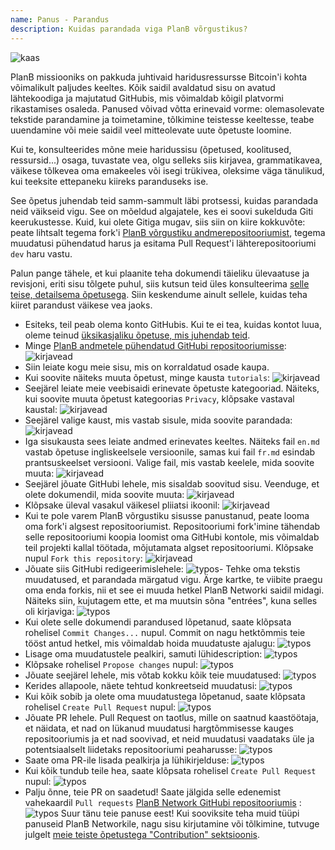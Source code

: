 ```yaml
---
name: Panus - Parandus
description: Kuidas parandada viga PlanB võrgustikus?
---
```

![kaas](assets/cover.webp)

PlanB missiooniks on pakkuda juhtivaid haridusressursse Bitcoin'i kohta võimalikult paljudes keeltes. Kõik saidil avaldatud sisu on avatud lähtekoodiga ja majutatud GitHubis, mis võimaldab kõigil platvormi rikastamises osaleda. Panused võivad võtta erinevaid vorme: olemasolevate tekstide parandamine ja toimetamine, tõlkimine teistesse keeltesse, teabe uuendamine või meie saidil veel mitteolevate uute õpetuste loomine.

Kui te, konsulteerides mõne meie haridussisu (õpetused, koolitused, ressursid...) osaga, tuvastate vea, olgu selleks siis kirjavea, grammatikavea, väikese tõlkevea oma emakeeles või isegi trükivea, oleksime väga tänulikud, kui teeksite ettepaneku kiireks paranduseks ise.

See õpetus juhendab teid samm-sammult läbi protsessi, kuidas parandada neid väikseid vigu. See on mõeldud algajatele, kes ei soovi sukelduda Giti keerukustesse. Kuid, kui olete Gitiga mugav, siis siin on kiire kokkuvõte: peate lihtsalt tegema fork'i [PlanB võrgustiku andmerepositooriumist](https://github.com/PlanB-Network/bitcoin-educational-content), tegema muudatusi pühendatud harus ja esitama Pull Request'i lähterepositooriumi `dev` haru vastu.

Palun pange tähele, et kui plaanite teha dokumendi täieliku ülevaatuse ja revisjoni, eriti sisu tõlgete puhul, siis kutsun teid üles konsulteerima [selle teise, detailsema õpetusega](https://planb.network/tutorials/others/content-review-tutorial). Siin keskendume ainult sellele, kuidas teha kiiret parandust väikese vea jaoks.

- Esiteks, teil peab olema konto GitHubis. Kui te ei tea, kuidas kontot luua, oleme teinud [üksikasjaliku õpetuse, mis juhendab teid](https://planb.network/tutorials/others/create-github-account).
- Minge [PlanB andmetele pühendatud GitHubi repositooriumisse](https://github.com/PlanB-Network/bitcoin-educational-content):
![kirjavead](assets/01.webp)
- Siin leiate kogu meie sisu, mis on korraldatud osade kaupa.
- Kui soovite näiteks muuta õpetust, minge kausta `tutorials`:
![kirjavead](assets/02.webp)
- Seejärel leiate meie veebisaidi erinevate õpetuste kategooriad. Näiteks, kui soovite muuta õpetust kategoorias `Privacy`, klõpsake vastaval kaustal:
![kirjavead](assets/03.webp)
- Seejärel valige kaust, mis vastab sisule, mida soovite parandada:
![kirjavead](assets/04.webp)
- Iga sisukausta sees leiate andmed erinevates keeltes. Näiteks fail `en.md` vastab õpetuse ingliskeelsele versioonile, samas kui fail `fr.md` esindab prantsuskeelset versiooni. Valige fail, mis vastab keelele, mida soovite muuta: ![kirjavead](assets/05.webp)
- Seejärel jõuate GitHubi lehele, mis sisaldab soovitud sisu. Veenduge, et olete dokumendil, mida soovite muuta: ![kirjavead](assets/06.webp)
- Klõpsake üleval vasakul väikesel pliiatsi ikoonil: ![kirjavead](assets/07.webp)
- Kui te pole varem PlanB võrgustiku sisusse panustanud, peate looma oma fork'i algsest repositooriumist. Repositooriumi fork'imine tähendab selle repositooriumi koopia loomist oma GitHubi kontole, mis võimaldab teil projekti kallal töötada, mõjutamata algset repositooriumi. Klõpsake nupul `Fork this repository`: ![kirjavead](assets/08.webp)
- Jõuate siis GitHubi redigeerimislehele: ![typos](assets/09.webp)- Tehke oma tekstis muudatused, et parandada märgatud vigu. Ärge kartke, te viibite praegu oma enda forkis, nii et see ei muuda hetkel PlanB Networki saidil midagi. Näiteks siin, kujutagem ette, et ma muutsin sõna "entrées", kuna selles oli kirjaviga: ![typos](assets/10.webp)
- Kui olete selle dokumendi parandused lõpetanud, saate klõpsata rohelisel `Commit Changes...` nupul. Commit on nagu hetktõmmis teie tööst antud hetkel, mis võimaldab hoida muudatuste ajalugu: ![typos](assets/11.webp)
- Lisage oma muudatustele pealkiri, samuti lühidescription: ![typos](assets/12.webp)
- Klõpsake rohelisel `Propose changes` nupul: ![typos](assets/13.webp)
- Jõuate seejärel lehele, mis võtab kokku kõik teie muudatused: ![typos](assets/14.webp)
- Kerides allapoole, näete tehtud konkreetseid muudatusi: ![typos](assets/15.webp)
- Kui kõik sobib ja olete oma muudatustega lõpetanud, saate klõpsata rohelisel `Create Pull Request` nupul: ![typos](assets/16.webp)
- Jõuate PR lehele. Pull Request on taotlus, mille on saatnud kaastöötaja, et näidata, et nad on lükanud muudatusi hargtõmmisesse kauges repositooriumis ja et nad soovivad, et neid muudatusi vaadataks üle ja potentsiaalselt liidetaks repositooriumi peaharusse: ![typos](assets/17.webp)
- Saate oma PR-ile lisada pealkirja ja lühikirjelduse: ![typos](assets/18.webp)
- Kui kõik tundub teile hea, saate klõpsata rohelisel `Create Pull Request` nupul: ![typos](assets/19.webp)
- Palju õnne, teie PR on saadetud! Saate jälgida selle edenemist vahekaardil `Pull requests` [PlanB Network GitHubi repositooriumis](https://github.com/PlanB-Network/bitcoin-educational-content/pulls) :![typos](assets/20.webp)
Suur tänu teie panuse eest! Kui sooviksite teha muid tüüpi panuseid PlanB Networkile, nagu sisu kirjutamine või tõlkimine, tutvuge julgelt [meie teiste õpetustega "Contribution" sektsioonis](https://planb.network/tutorials/others).
